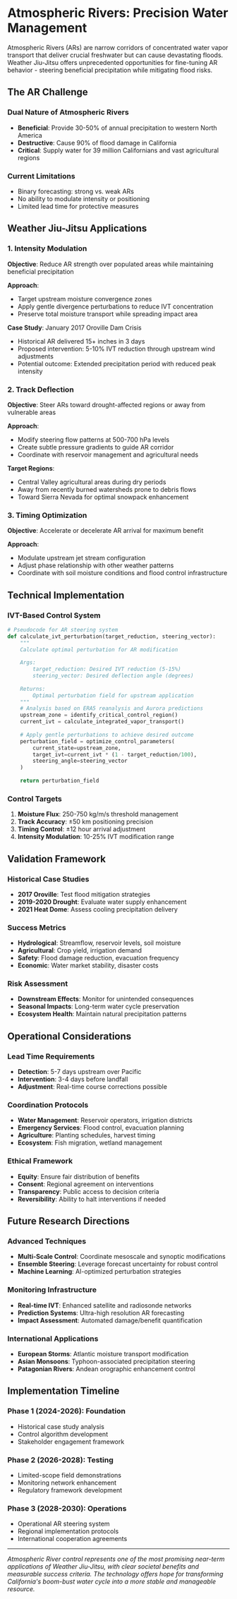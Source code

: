 # Atmospheric Rivers: Precision Water Management

Atmospheric Rivers (ARs) are narrow corridors of concentrated water vapor transport that deliver crucial freshwater but can cause devastating floods. Weather Jiu-Jitsu offers unprecedented opportunities for fine-tuning AR behavior - steering beneficial precipitation while mitigating flood risks.

## The AR Challenge

### Dual Nature of Atmospheric Rivers
- **Beneficial**: Provide 30-50% of annual precipitation to western North America
- **Destructive**: Cause 90% of flood damage in California
- **Critical**: Supply water for 39 million Californians and vast agricultural regions

### Current Limitations
- Binary forecasting: strong vs. weak ARs
- No ability to modulate intensity or positioning
- Limited lead time for protective measures

## Weather Jiu-Jitsu Applications

### 1. Intensity Modulation
**Objective**: Reduce AR strength over populated areas while maintaining beneficial precipitation

**Approach**:
- Target upstream moisture convergence zones
- Apply gentle divergence perturbations to reduce IVT concentration
- Preserve total moisture transport while spreading impact area

**Case Study**: January 2017 Oroville Dam Crisis
- Historical AR delivered 15+ inches in 3 days
- Proposed intervention: 5-10% IVT reduction through upstream wind adjustments
- Potential outcome: Extended precipitation period with reduced peak intensity

### 2. Track Deflection
**Objective**: Steer ARs toward drought-affected regions or away from vulnerable areas

**Approach**:
- Modify steering flow patterns at 500-700 hPa levels
- Create subtle pressure gradients to guide AR corridor
- Coordinate with reservoir management and agricultural needs

**Target Regions**:
- Central Valley agricultural areas during dry periods
- Away from recently burned watersheds prone to debris flows
- Toward Sierra Nevada for optimal snowpack enhancement

### 3. Timing Optimization
**Objective**: Accelerate or decelerate AR arrival for maximum benefit

**Approach**:
- Modulate upstream jet stream configuration
- Adjust phase relationship with other weather patterns
- Coordinate with soil moisture conditions and flood control infrastructure

## Technical Implementation

### IVT-Based Control System
```python
# Pseudocode for AR steering system
def calculate_ivt_perturbation(target_reduction, steering_vector):
    """
    Calculate optimal perturbation for AR modification
    
    Args:
        target_reduction: Desired IVT reduction (5-15%)
        steering_vector: Desired deflection angle (degrees)
    
    Returns:
        Optimal perturbation field for upstream application
    """
    # Analysis based on ERA5 reanalysis and Aurora predictions
    upstream_zone = identify_critical_control_region()
    current_ivt = calculate_integrated_vapor_transport()
    
    # Apply gentle perturbations to achieve desired outcome
    perturbation_field = optimize_control_parameters(
        current_state=upstream_zone,
        target_ivt=current_ivt * (1 - target_reduction/100),
        steering_angle=steering_vector
    )
    
    return perturbation_field
```

### Control Targets
1. **Moisture Flux**: 250-750 kg/m/s threshold management
2. **Track Accuracy**: ±50 km positioning precision
3. **Timing Control**: ±12 hour arrival adjustment
4. **Intensity Modulation**: 10-25% IVT modification range

## Validation Framework

### Historical Case Studies
- **2017 Oroville**: Test flood mitigation strategies
- **2019-2020 Drought**: Evaluate water supply enhancement
- **2021 Heat Dome**: Assess cooling precipitation delivery

### Success Metrics
- **Hydrological**: Streamflow, reservoir levels, soil moisture
- **Agricultural**: Crop yield, irrigation demand
- **Safety**: Flood damage reduction, evacuation frequency
- **Economic**: Water market stability, disaster costs

### Risk Assessment
- **Downstream Effects**: Monitor for unintended consequences
- **Seasonal Impacts**: Long-term water cycle preservation
- **Ecosystem Health**: Maintain natural precipitation patterns

## Operational Considerations

### Lead Time Requirements
- **Detection**: 5-7 days upstream over Pacific
- **Intervention**: 3-4 days before landfall
- **Adjustment**: Real-time course corrections possible

### Coordination Protocols
- **Water Management**: Reservoir operators, irrigation districts
- **Emergency Services**: Flood control, evacuation planning
- **Agriculture**: Planting schedules, harvest timing
- **Ecosystem**: Fish migration, wetland management

### Ethical Framework
- **Equity**: Ensure fair distribution of benefits
- **Consent**: Regional agreement on interventions
- **Transparency**: Public access to decision criteria
- **Reversibility**: Ability to halt interventions if needed

## Future Research Directions

### Advanced Techniques
- **Multi-Scale Control**: Coordinate mesoscale and synoptic modifications
- **Ensemble Steering**: Leverage forecast uncertainty for robust control
- **Machine Learning**: AI-optimized perturbation strategies

### Monitoring Infrastructure
- **Real-time IVT**: Enhanced satellite and radiosonde networks
- **Prediction Systems**: Ultra-high resolution AR forecasting
- **Impact Assessment**: Automated damage/benefit quantification

### International Applications
- **European Storms**: Atlantic moisture transport modification
- **Asian Monsoons**: Typhoon-associated precipitation steering
- **Patagonian Rivers**: Andean orographic enhancement control

## Implementation Timeline

### Phase 1 (2024-2026): Foundation
- Historical case study analysis
- Control algorithm development
- Stakeholder engagement framework

### Phase 2 (2026-2028): Testing
- Limited-scope field demonstrations
- Monitoring network enhancement
- Regulatory framework development

### Phase 3 (2028-2030): Operations
- Operational AR steering system
- Regional implementation protocols
- International cooperation agreements

---

*Atmospheric River control represents one of the most promising near-term applications of Weather Jiu-Jitsu, with clear societal benefits and measurable success criteria. The technology offers hope for transforming California's boom-bust water cycle into a more stable and manageable resource.*